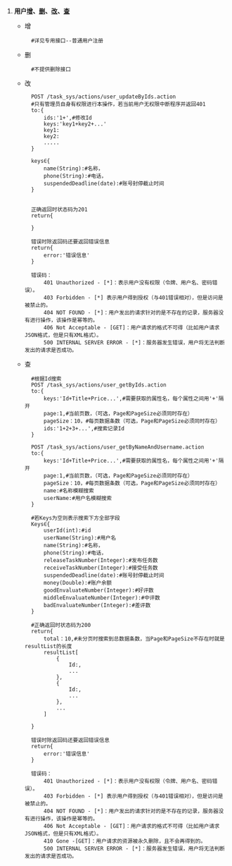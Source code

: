 1.  <a name='user'></a>**用户[增](#user_add)、[删](#user_delete)、[改](#user_change)、[查](#user_search)**
	- <a name="user_add">增</a>

			#详见专用接口--普通用户注册
	- <a name="user_delete">删</a>

			#不提供删除接口
	- <a name="user_change">改</a>

			POST /task_sys/actions/user_updateByIds.action
			#只有管理员自身有权限进行本操作，若当前用户无权限中断程序并返回401
			to:{
				ids:'1+',#修改Id
				keys:'key1+key2+...'
				key1:
				key2:
				.....
			}
			
			keys∈{
				name(String):#名称，
				phone(String):#电话，
				suspendedDeadline(date):#账号封停截止时间
			}
		
			
			正确返回时状态码为201
			return{

			}
			
			错误时除返回码还要返回错误信息
			return{
				error:'错误信息'
			}
		
			错误码：
				401 Unauthorized - [*]：表示用户没有权限（令牌、用户名、密码错误）。
				403 Forbidden - [*] 表示用户得到授权（与401错误相对），但是访问是被禁止的。
				404 NOT FOUND - [*]：用户发出的请求针对的是不存在的记录，服务器没有进行操作，该操作是幂等的。
				406 Not Acceptable - [GET]：用户请求的格式不可得（比如用户请求JSON格式，但是只有XML格式）。
				500 INTERNAL SERVER ERROR - [*]：服务器发生错误，用户将无法判断发出的请求是否成功。
	- <a name="user_search">查</a>  

			#根据Id搜索
			POST /task_sys/actions/user_getByIds.action
			to:{
				keys:'Id+Title+Price...',#需要获取的属性名，每个属性之间用'+'隔开
				page:1,#当前页数，（可选，Page和PageSize必须同时存在）
				pageSize：10，#每页数据条数（可选，Page和PageSize必须同时存在）
				ids:'1+2+3+...',#搜索记录Id
			}

			POST /task_sys/actions/user_getByNameAndUsername.action
			to:{
				keys:'Id+Title+Price...',#需要获取的属性名，每个属性之间用'+'隔开
				page:1,#当前页数，（可选，Page和PageSize必须同时存在）
				pageSize：10，#每页数据条数（可选，Page和PageSize必须同时存在）
				name:#名称模糊搜索
				userName:#用户名模糊搜索
			}			

			#若Keys为空则表示搜索下方全部字段
			Keys∈{
				userId(int):#id
				userName(String):#用户名
				name(String):#名称，
				phone(String):#电话，
				releaseTaskNumber(Integer):#发布任务数
				receiveTaskNumber(Integer):#接受任务数
				suspendedDeadline(date):#账号封停截止时间
				money(Double):#账户余额
				goodEnvaluateNumber(Integer):#好评数
				middleEnvaluateNumber(Integer):#中评数
				badEnvaluateNumber(Integer):#差评数
			}

			#正确返回时状态码为200
			return{
				total：10,#未分页时搜索到总数据条数，当Page和PageSize不存在时就是resultList的长度
				resultList[
					{
						Id:,
						...
					},
					{
						Id:,
						...
					},
					...
				]

			}

			错误时除返回码还要返回错误信息
			return{
				error:'错误信息'
			}

			错误码：
				401 Unauthorized - [*]：表示用户没有权限（令牌、用户名、密码错误）。
				403 Forbidden - [*] 表示用户得到授权（与401错误相对），但是访问是被禁止的。
				404 NOT FOUND - [*]：用户发出的请求针对的是不存在的记录，服务器没有进行操作，该操作是幂等的。
				406 Not Acceptable - [GET]：用户请求的格式不可得（比如用户请求JSON格式，但是只有XML格式）。
				410 Gone -[GET]：用户请求的资源被永久删除，且不会再得到的。
				500 INTERNAL SERVER ERROR - [*]：服务器发生错误，用户将无法判断发出的请求是否成功。
